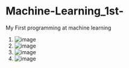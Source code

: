 # Machine-Learning_1st-
My First programming at machine learning 
1. ![image](https://user-images.githubusercontent.com/88158022/156337450-f606d76e-780f-488c-8244-286294a1d540.png)
2. ![image](https://user-images.githubusercontent.com/88158022/156337536-22f954bf-546c-43d6-a115-1c7acab99691.png)
3. ![image](https://user-images.githubusercontent.com/88158022/156337914-fdf4629b-efc6-4fb9-816d-0f18c89f80e6.png)
4. ![image](https://user-images.githubusercontent.com/88158022/156337973-b2f1a022-88c9-4455-8ad3-0a8e4a627e1a.png)
